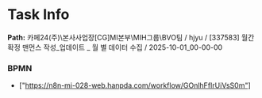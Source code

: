 # Task Info

**Path:** 카페24(주)\본사사업장\[CG]MI본부\MIH그룹\BVO팀 / hjyu / [337583] 월간 확정 맨먼스 작성_업데이트 _ 월 별 데이터 수집 / 2025-10-01_00-00-00

### BPMN
- ["https://n8n-mi-028-web.hanpda.com/workflow/GOnlhFfIrUiVsS0m"]

